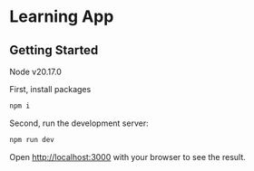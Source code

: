 # Learning App

## Getting Started

Node v20.17.0

First, install packages

```bash
npm i
```

Second, run the development server:

```bash
npm run dev
```

Open [http://localhost:3000](http://localhost:3000) with your browser to see the result.
